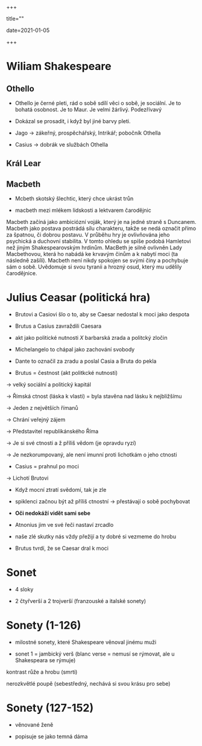 +++

title=""

date=2021-01-05

+++

# Wiliam Shakespeare

## Othello

- Othello je černé pleti, rád o sobě sdílí věci o sobě, je sociální. Je to bohatá osobnost. Je to Maur. Je velmi žárlivý. Podezřívavý

- Dokázal se prosadit, i když byl jiné barvy pleti.

- Jago $\to$ zákeřný, prospěchářský, Intrikář; pobočník Othella

- Casius $\to$ dobrák ve službách Othella 

## Král Lear

## Macbeth

- Mcbeth skotský šlechtic, který chce ukrást trůn

- macbeth mezi mlékem lidskosti a lektvarem čarodějnic

Macbeth začíná jako ambiciózní voják, který je na jedné straně s Duncanem. Macbeth jako postava postrádá sílu charakteru, takže se nedá označit přímo za špatnou, či dobrou postavu. V průběhu hry je ovlivňována jeho psychická a duchovní stabilita. V tomto ohledu se spíše podobá Hamletovi než jiným Shakespearovským hrdinům. MacBeth je silně ovlivněn Lady Macbethovou, která ho nabádá ke krvavým činům a k nabytí moci (ta následně zašílí). Macbeth není nikdy spokojen se svými činy a pochybuje sám o sobě. Uvědomuje si svou tyranii a hrozný osud, který mu udělily čarodějnice.

# Julius Ceasar (politická hra)

- Brutovi a Casiovi šlo o to, aby se Caesar nedostal k moci jako despota

- Brutus a Casius zavraždili Caesara

- akt jako politické nutnosti $X$ barbarská zrada a politcký zločin

- Michelangelo to chápal jako zachování svobody

- Dante to označil za zradu a poslal Casia a Bruta do pekla

- Brutus = čestnost (akt politkcké nutnosti)

$\to$ velký sociální a politický kapitál

$\to$ Římská ctnost (láska k vlasti) = byla stavěna nad lásku k nejbližšímu

$\to$ Jeden z největších římanů

$\to$ Chrání veřejný zájem

$\to$ Představitel republikánského Říma

$\to$ Je si své ctnosti a ž příliš vědom (je opravdu ryzí)

$\to$ Je nezkorumpovaný, ale není imunní proti lichotkám o jeho ctnosti

- Casius = prahnul po moci

$\to$ Lichotí Brutovi

- Když mocní ztratí svědomí, tak je zle

- spiklenci začnou být až příliš ctnostní $\to$ přestávají o sobě pochybovat

- **Oči nedokáží vidět sami sebe**

- Atnonius jim ve své řeči nastaví zrcadlo

- naše zlé skutky nás vždy přežijí a ty dobré si vezmeme do hrobu

- Brutus tvrdí, že se Caesar dral k moci

# Sonet

- 4 sloky

- 2 čtyřverší a 2 trojverší (franzouské a italské sonety)

# Sonety (1-126)

- milostné sonety, které Shakespeare věnoval jinému muži

- sonet 1 = jambický verš (blanc verse = nemusí se rýmovat, ale u Shakespeara se rýmuje) 

kontrast růže a hrobu (smrti)

nerozkvětlé poupě (sebestředný, nechává si svou krásu pro sebe)

# Sonety (127-152)

- věnované ženě

- popisuje se jako temná dáma
